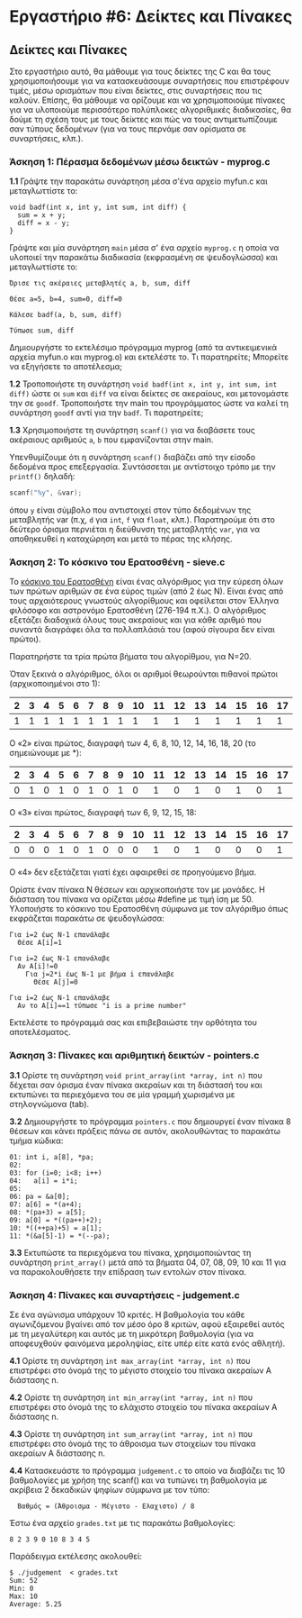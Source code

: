 # Εργαστήριο #6: Δείκτες και Πίνακες

## Δείκτες και Πίνακες

Στο εργαστήριο αυτό, θα μάθουμε για τους δείκτες της C και θα τους
χρησιμοποιήσουμε για να κατασκευάσουμε συναρτήσεις που επιστρέφουν
τιμές, μέσω ορισμάτων που είναι δείκτες, στις συναρτήσεις που τις
καλούν. Επίσης, θα μάθουμε να ορίζουμε και να χρησιμοποιούμε πίνακες για
να υλοποιούμε περισσότερο πολύπλοκες αλγοριθμικές διαδικασίες, θα δούμε
τη σχέση τους με τους δείκτες και πώς να τους αντιμετωπίζουμε σαν τύπους
δεδομένων (για να τους περνάμε σαν ορίσματα σε συναρτήσεις, κλπ.).

### Άσκηση 1: Πέρασμα δεδομένων μέσω δεικτών - myprog.c

**1.1** Γράψτε την παρακάτω συνάρτηση μέσα σ'ένα αρχείο myfun.c και
    μεταγλωττίστε το:

```
void badf(int x, int y, int sum, int diff) {
  sum = x + y;
  diff = x - y;
}
```

Γράψτε και μία συνάρτηση `main` μέσα σ' ένα αρχείο `myprog.c` η οποία να
υλοποιεί την παρακάτω διαδικασία (εκφρασμένη σε ψευδογλώσσα) και μεταγλωττίστε το:

```
Όρισε τις ακέραιες μεταβλητές a, b, sum, diff

Θέσε a=5, b=4, sum=0, diff=0

Κάλεσε badf(a, b, sum, diff)

Τύπωσε sum, diff
```

Δημιουργήστε το εκτελέσιμο πρόγραμμα myprog (από τα αντικειμενικά αρχεία
myfun.o και myprog.o) και εκτελέστε το. Τι παρατηρείτε; Μπορείτε να
εξηγήσετε το αποτέλεσμα;

**1.2** Τροποποιήστε τη συνάρτηση `void badf(int x, int y, int sum, int diff)`
ώστε οι `sum` και `diff` να είναι δείκτες σε ακεραίους, και
μετονομάστε την σε `goodf`. Τροποποιήστε την main του προγράμματος ώστε να
καλεί τη συνάρτηση `goodf` αντί για την `badf`. Τι παρατηρείτε;

**1.3** Χρησιμοποιήστε τη συνάρτηση `scanf()` για να διαβάσετε τους
ακέραιους αριθμούς `a`, `b` που εμφανίζονται στην main.

Υπενθυμίζουμε ότι η συνάρτηση `scanf()` διαβάζει από την είσοδο δεδομένα προς επεξεργασία.
Συντάσσεται με αντίστοιχο τρόπο με την `printf()` δηλαδή:

```c
scanf("%y", &var);
```

όπου `y` είναι σύμβολο που αντιστοιχεί στον τύπο δεδομένων της μεταβλητής
var (π.χ, `d` για `int`, `f` για `float`, κλπ.). Παρατηρούμε ότι στο δεύτερο
όρισμα περνιέται η διεύθυνση της μεταβλητής `var`, για να αποθηκευθεί η
καταχώρηση και μετά το πέρας της κλήσης.

### Άσκηση 2: Το κόσκινο του Ερατοσθένη - sieve.c

Το [κόσκινο του Ερατοσθένη](https://en.wikipedia.org/wiki/Sieve_of_Eratosthenes)
είναι ένας αλγόριθμος για την εύρεση όλων των
πρώτων αριθμών σε ένα εύρος τιμών (από 2 έως Ν). Είναι ένας από τους
αρχαιότερους γνωστούς αλγορίθμους και οφείλεται στον Έλληνα φιλόσοφο και
αστρονόμο Ερατοσθένη (276-194 π.Χ.). Ο αλγόριθμος εξετάζει διαδοχικά
όλους τους ακεραίους και για κάθε αριθμό που συναντά διαγράφει όλα τα
πολλαπλάσιά του (αφού σίγουρα δεν είναι πρώτοι).

Παρατηρήστε τα τρία πρώτα βήματα του αλγορίθμου, για Ν=20.

Όταν ξεκινά ο αλγόριθμος, όλοι οι αριθμοί θεωρούνται πιθανοί πρώτοι (αρχικοποιημένοι στο 1):

| 2  |  3 |  4  |  5 |  6  |  7 |  8 |  9 |  10 |  11 |  12 |  13 |  14 |  15 |  16 |  17 |  18 |  19 |  20 |
| --- | --- | --- | --- | --- | --- | --- | --- | --- | --- | --- | --- | --- | --- | --- | --- | --- | --- | --- |
| 1 | 1 | 1 | 1 | 1 | 1 | 1 | 1 | 1 | 1 | 1 | 1 | 1 | 1 | 1 | 1 | 1 | 1 | 1 |


Ο «2» είναι πρώτος, διαγραφή των 4, 6, 8, 10, 12, 14, 16, 18, 20 (το σημειώνουμε με *):

| 2  |  3 |  4  |  5 |  6  |  7 |  8 |  9 |  10 |  11 |  12 |  13 |  14 |  15 |  16 |  17 |  18 |  19 |  20 |
| --- | --- | --- | --- | --- | --- | --- | --- | --- | --- | --- | --- | --- | --- | --- | --- | --- | --- | --- |
| 0 | 1 | 0 | 1 | 0 | 1 | 0 | 1 | 0 | 1 | 0 | 1 | 0 | 1 | 0 | 1 | 0 | 1 | 0 |

Ο «3» είναι πρώτος, διαγραφή των 6, 9, 12, 15, 18:

| 2  |  3 |  4  |  5 |  6  |  7 |  8 |  9 |  10 |  11 |  12 |  13 |  14 |  15 |  16 |  17 |  18 |  19 |  20 |
| --- | --- | --- | --- | --- | --- | --- | --- | --- | --- | --- | --- | --- | --- | --- | --- | --- | --- | --- |
| 0 | 0 | 0 | 1 | 0 | 1 | 0 | 0 | 0 | 1 | 0 | 1 | 0 | 0 | 0 | 1 | 0 | 1 | 0 |

Ο «4» δεν εξετάζεται γιατί έχει αφαιρεθεί σε προηγούμενο βήμα.

Ορίστε έναν πίνακα N θέσεων και αρχικοποιήστε τον με μονάδες. Η διάσταση
του πίνακα να ορίζεται μέσω #define με τιμή ίση με 50. Υλοποιήστε το
κόσκινο του Ερατοσθένη σύμφωνα με τον αλγόριθμο όπως εκφράζεται παρακάτω
σε ψευδογλώσσα:

```
Για i=2 έως N-1 επανάλαβε
  Θέσε A[i]=1

Για i=2 έως N-1 επανάλαβε
  Αν Α[i]!=0
    Για j=2*i έως Ν-1 με βήμα i επανάλαβε
      Θέσε Α[j]=0

Για i=2 έως N-1 επανάλαβε
  Αν το A[i]==1 τύπωσε "i is a prime number"
```

Εκτελέστε το πρόγραμμά σας και επιβεβαιώστε την ορθότητα του
αποτελέσματος.

### Άσκηση 3: Πίνακες και αριθμητική δεικτών - pointers.c

**3.1** Ορίστε τη συνάρτηση `void print_array(int *array, int n)` που δέχεται
σαν όρισμα έναν πίνακα ακεραίων και τη διάστασή του και εκτυπώνει τα
περιεχόμενα του σε μία γραμμή χωρισμένα με στηλογνώμονα (tab).

**3.2** Δημιουργήστε το πρόγραμμα `pointers.c` που δημιουργεί έναν πίνακα
8 θέσεων και κάνει πράξεις πάνω σε αυτόν, ακολουθώντας το παρακάτω τμήμα
κώδικα:

```
01: int i, a[8], *pa;
02:
03: for (i=0; i<8; i++)
04:   a[i] = i*i;
05:
06: pa = &a[0];
07: a[6] = *(a+4);
08: *(pa+3) = a[5];
09: a[0] = *((pa++)+2);
10: *((++pa)+5) = a[1];
11: *(&a[5]-1) = *(--pa);
```

**3.3** Εκτυπώστε τα περιεχόμενα του πίνακα, χρησιμοποιώντας τη
συνάρτηση `print_array()` μετά από τα βήματα 04, 07, 08, 09, 10 και 11 για
να παρακολουθήσετε την επίδραση των εντολών στον πίνακα.

### Άσκηση 4: Πίνακες και συναρτήσεις - judgement.c

Σε ένα αγώνισμα υπάρχουν 10 κριτές. Η βαθμολογία του κάθε αγωνιζόμενου
βγαίνει από τον μέσο όρο 8 κριτών, αφού εξαιρεθεί αυτός με τη μεγαλύτερη
και αυτός με τη μικρότερη βαθμολογία (για να αποφευχθούν φαινόμενα
μεροληψίας, είτε υπέρ είτε κατά ενός αθλητή).

**4.1** Ορίστε τη συνάρτηση `int max_array(int *array, int n)` που επιστρέφει
στο όνομά της το μέγιστο στοιχείο του πίνακα ακεραίων Α διάστασης n.

**4.2** Ορίστε τη συνάρτηση `int min_array(int *array, int n)` που επιστρέφει
στο όνομά της το ελάχιστο στοιχείο του πίνακα ακεραίων Α διάστασης n.

**4.3** Ορίστε τη συνάρτηση `int sum_array(int *array, int n)` που επιστρέφει
στο όνομά της το άθροισμα των στοιχείων του πίνακα ακεραίων Α διάστασης
n.

**4.4** Κατασκευάστε το πρόγραμμα `judgement.c` το οποίο να διαβάζει τις
10 βαθμολογίες με χρήση της scanf() και να τυπώνει τη βαθμολογία
με ακρίβεια 2 δεκαδικών ψηφίων σύμφωνα με τον τύπο:

```
  Βαθμός = (Άθροισμα - Μέγιστο - Ελαχιστο) / 8
```

Έστω ένα αρχείο `grades.txt` με τις παρακάτω βαθμολογίες:

```
8 2 3 9 0 10 8 3 4 5
```

Παράδειγμα εκτέλεσης ακολουθεί:

```
$ ./judgement  < grades.txt
Sum: 52
Min: 0
Max: 10
Average: 5.25
```
